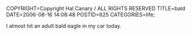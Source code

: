 COPYRIGHT=Copyright Hal Canary / ALL RIGHTS RESERVED
TITLE=bald
DATE=2006-08-16 14:08:48
POSTID=625
CATEGORIES=life;

I almost hit an adult bald eagle in my car today.
